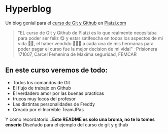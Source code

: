# Hyperblog
Un blog genial para el [curso de Git y Github](https://platzi.com/clases/git-github/) en [Platzi.com](https://platzi.com/)

>"EL curso de Git y Github de Platzi es lo que realmente necesitaba para poder ser feliz 😋 y estar satifescha en todos los aspectos de mi vida 💁‍♀️, el haber vendido 🤑🤑🤑 a cada una de mis hermanas para poder pagar el curso fue la mejor decision de mi vida!"
>-Prisionera 171007, Carcel Femenina de Maxima seguridad, FEMCAR

## En este curso veremos de todo:
* Todos los comandos de Git
* El flujo de trabajo en Github
* El verdadero amor por las buenas practicas
* trucos muy locos del profesor
* Las distintas personalidades de Freddy
* Creado por el Increible TeamJPas

Y como recordatorio...**Este README es solo una broma, no te lo tomes enserio** Diseñado para el ejemplo del curso de git y github

